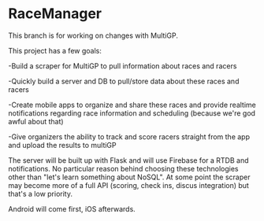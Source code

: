 # RaceManager
This branch is for working on changes with MultiGP.

This project has a few goals:

-Build a scraper for MultiGP to pull information about races and racers

-Quickly build a server and DB to pull/store data about these races and racers

-Create mobile apps to organize and share these races and provide realtime notifications regarding race information and scheduling (because we're god awful about that)

-Give organizers the ability to track and score racers straight from the app and upload the results to multiGP

The server will be built up with Flask and will use Firebase for a RTDB and notifications. No particular reason behind choosing these technologies other than "let's learn something about NoSQL". At some point the scraper may become more of a full API (scoring, check ins, discus integration) but that's a low priority.

Android will come first, iOS afterwards.
